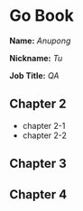 # Go Book

**Name:** *Anupong*

**Nickname:** *Tu*

**Job Title:** *QA*

## Chapter 2
* chapter 2-1
* chapter 2-2

## Chapter 3

## Chapter 4
